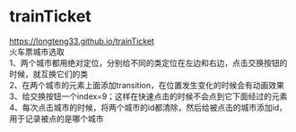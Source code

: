 # trainTicket
https://longteng33.github.io/trainTicket  
火车票城市选取  
1、两个城市都用绝对定位，分别给不同的类定位在左边和右边，点击交换按钮的时候，就互换它们的类  
2、在两个城市的元素上面添加transition，在位置发生变化的时候会有动画效果  
3、给交换按钮一个index=9；这样在快速点击的时候不会点到它下面经过的元素  
4、每次点击城市的时候，将两个城市的id都清除，然后给被点击的城市添加id，用于记录被点的是哪个城市  